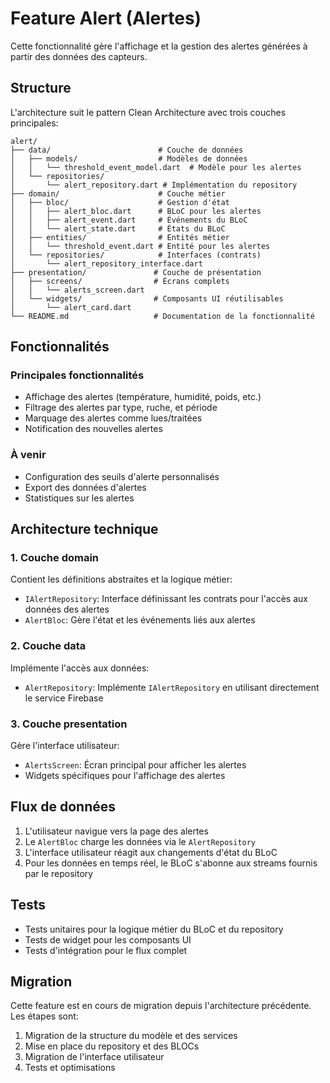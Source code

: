 # Feature Alert (Alertes)

Cette fonctionnalité gère l'affichage et la gestion des alertes générées à partir des données des capteurs.

## Structure

L'architecture suit le pattern Clean Architecture avec trois couches principales:

```
alert/
├── data/                        # Couche de données
│   ├── models/                  # Modèles de données
│   │   └── threshold_event_model.dart  # Modèle pour les alertes
│   └── repositories/
│       └── alert_repository.dart # Implémentation du repository
├── domain/                      # Couche métier
│   ├── bloc/                    # Gestion d'état
│   │   ├── alert_bloc.dart      # BLoC pour les alertes
│   │   ├── alert_event.dart     # Événements du BLoC
│   │   └── alert_state.dart     # États du BLoC
│   ├── entities/                # Entités métier
│   │   └── threshold_event.dart # Entité pour les alertes
│   └── repositories/            # Interfaces (contrats)
│       └── alert_repository_interface.dart
├── presentation/               # Couche de présentation
│   ├── screens/                # Écrans complets
│   │   └── alerts_screen.dart
│   └── widgets/                # Composants UI réutilisables
│       └── alert_card.dart
└── README.md                   # Documentation de la fonctionnalité
```

## Fonctionnalités

### Principales fonctionnalités

- Affichage des alertes (température, humidité, poids, etc.)
- Filtrage des alertes par type, ruche, et période
- Marquage des alertes comme lues/traitées
- Notification des nouvelles alertes

### À venir

- Configuration des seuils d'alerte personnalisés
- Export des données d'alertes
- Statistiques sur les alertes

## Architecture technique

### 1. Couche domain

Contient les définitions abstraites et la logique métier:

- `IAlertRepository`: Interface définissant les contrats pour l'accès aux données des alertes
- `AlertBloc`: Gère l'état et les événements liés aux alertes

### 2. Couche data

Implémente l'accès aux données:

- `AlertRepository`: Implémente `IAlertRepository` en utilisant directement le service Firebase

### 3. Couche presentation

Gère l'interface utilisateur:

- `AlertsScreen`: Écran principal pour afficher les alertes
- Widgets spécifiques pour l'affichage des alertes

## Flux de données

1. L'utilisateur navigue vers la page des alertes
2. Le `AlertBloc` charge les données via le `AlertRepository`
3. L'interface utilisateur réagit aux changements d'état du BLoC
4. Pour les données en temps réel, le BLoC s'abonne aux streams fournis par le repository

## Tests

- Tests unitaires pour la logique métier du BLoC et du repository
- Tests de widget pour les composants UI
- Tests d'intégration pour le flux complet

## Migration

Cette feature est en cours de migration depuis l'architecture précédente. Les étapes sont:

1. Migration de la structure du modèle et des services
2. Mise en place du repository et des BLOCs
3. Migration de l'interface utilisateur
4. Tests et optimisations
